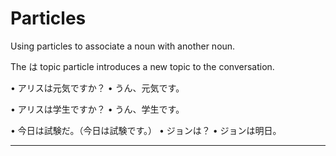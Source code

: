 # Particles

Using particles to associate a noun with another noun.

The は topic particle introduces a new topic to the conversation.

• アリスは元気ですか？
• うん、元気です。

• アリスは学生ですか？
• うん、学生です。

• 今日は試験だ。（今日は試験です。）
• ジョンは？
• ジョンは明日。

---
